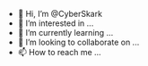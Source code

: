 - 👋 Hi, I’m @CyberSkark
- 👀 I’m interested in ...
- 🌱 I’m currently learning ...
- 💞️ I’m looking to collaborate on ...
- 📫 How to reach me ...

<!---
CyberSkark/CyberSkark is a ✨ special ✨ repository because its `README.md` (this file) appears on your GitHub profile.
You can click the Preview link to take a look at your changes.
--->
